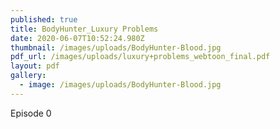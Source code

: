 ```yaml
---
published: true
title: BodyHunter_Luxury Problems
date: 2020-06-07T10:52:24.980Z
thumbnail: /images/uploads/BodyHunter-Blood.jpg
pdf_url: /images/uploads/luxury+problems_webtoon_final.pdf
layout: pdf
gallery:
  - image: /images/uploads/BodyHunter-Blood.jpg
---
```

Episode 0

